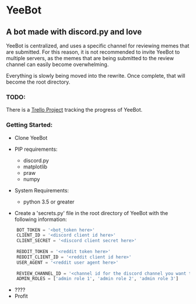 # YeeBot
## A bot made with discord.py and love

YeeBot is centralized, and uses a specific channel for reviewing memes that are submitted. For this reason, it is not recommended to invite YeeBot to multiple servers, as the memes that are being submitted to the review channel can easily become overwhelming.

Everything is slowly being moved into the rewrite. Once complete, that will become the root directory.

### TODO:
There is a [Trello Project](https://trello.com/b/70M7ljxB/yeebot) tracking the progress of YeeBot.

### Getting Started:
* Clone YeeBot
* PIP requirements:

  * discord.py
  * matplotlib
  * praw
  * numpy
  
* System Requirements:
  * python 3.5 or greater
  
* Create a 'secrets.py' file in the root directory of YeeBot with the following information:
```python
    BOT_TOKEN = '<bot_token here>'
    CLIENT_ID = '<discord client id here>'
    CLIENT_SECRET = '<discord client secret here>'
    
    REDDIT_TOKEN = '<reddit token here>'
    REDDIT_CLIENT_ID = '<reddit client id here>'
    USER_AGENT = '<reddit user agent here>'
    
    REVIEW_CHANNEL_ID = '<channel id for the discord channel you want to dedicate meme reviews to>'
    ADMIN_ROLES = ['admin role 1', 'admin role 2', 'admin role 3']
```
* ????
* Profit
